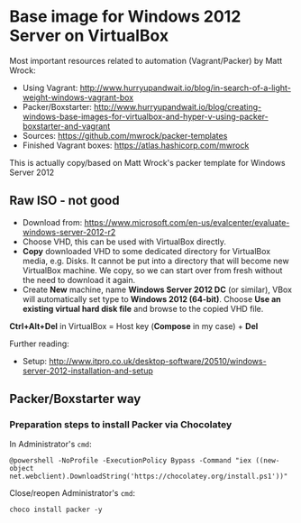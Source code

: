 # Base image for Windows 2012 Server on VirtualBox

Most important resources related to automation (Vagrant/Packer) by Matt Wrock:

* Using Vagrant: http://www.hurryupandwait.io/blog/in-search-of-a-light-weight-windows-vagrant-box
* Packer/Boxstarter: http://www.hurryupandwait.io/blog/creating-windows-base-images-for-virtualbox-and-hyper-v-using-packer-boxstarter-and-vagrant
* Sources: https://github.com/mwrock/packer-templates
* Finished Vagrant boxes: https://atlas.hashicorp.com/mwrock

This is actually copy/based on Matt Wrock's packer template for Windows Server 2012

## Raw ISO - not good

* Download from: https://www.microsoft.com/en-us/evalcenter/evaluate-windows-server-2012-r2
* Choose VHD, this can be used with VirtualBox directly.
* **Copy** downloaded VHD to some dedicated directory for VirtualBox media, e.g. Disks.
It cannot be put into a directory that will become new VirtualBox machine. We copy, so we
can start over from fresh without the need to download it again.
* Create **New** machine, name **Windows Server 2012 DC** (or similar), VBox will automatically
set type to **Windows 2012 (64-bit)**. Choose **Use an existing virtual hard disk file**
and browse to the copied VHD file.

**Ctrl+Alt+Del** in VirtualBox = Host key (**Compose** in my case) + **Del**

Further reading:

* Setup: http://www.itpro.co.uk/desktop-software/20510/windows-server-2012-installation-and-setup

## Packer/Boxstarter way


### Preparation steps to install Packer via Chocolatey

In Administrator's `cmd`:
```
@powershell -NoProfile -ExecutionPolicy Bypass -Command "iex ((new-object net.webclient).DownloadString('https://chocolatey.org/install.ps1'))"
```

Close/reopen Administrator's `cmd`:
```
choco install packer -y
```

